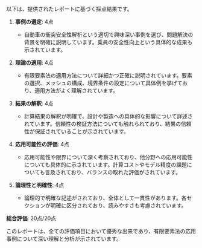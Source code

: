 以下は、提供されたレポートに基づく採点結果です。

1. **事例の選定**: 4点
   - 自動車の衝突安全性解析という適切で興味深い事例を選び、問題解決の背景を明確に説明しています。乗員の安全性向上という具体的な成果も示されています。

2. **理論の適用**: 4点
   - 有限要素法の適用方法について詳細かつ正確に説明されています。要素の選択、メッシュの構成、境界条件の設定について具体例を挙げており、適用方法がよく理解されています。

3. **結果の解釈**: 4点
   - 計算結果の解釈が明確で、設計や製造への具体的な影響について詳述されています。信頼性の検証方法についても触れられており、結果の信頼性が保証されていることが示されています。

4. **応用可能性の評価**: 4点
   - 応用可能性や限界について深く考察されており、他分野への応用可能性についても具体的に示されています。計算コストやモデル精度の課題についても言及されており、バランスの取れた評価がされています。

5. **論理性と明確性**: 4点
   - 論理的で明確な記述がされており、全体として一貫性があります。各セクションが明確に区分されており、読みやすさも考慮されています。

**総合評価**: 20点/20点

このレポートは、全ての評価項目において優秀な出来であり、有限要素法の応用事例について深い理解と分析が示されています。